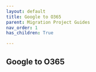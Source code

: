 ```yaml
---
layout: default
title: Google to O365
parent: Migration Project Guides
nav_order: 1
has_children: True

---
```


## Google to O365


